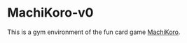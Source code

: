 # MachiKoro-v0

This is a gym environment of the fun card game [MachiKoro](https://en.wikipedia.org/wiki/Machi_Koro).

